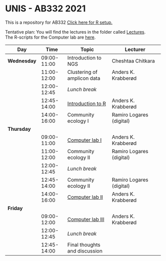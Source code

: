 # UNIS - AB332 2021

This is a repository for AB332
[Click here for R setup. ](setup/)

Tentative plan:
You will find the lectures in the folder called [Lectures](Lectures/).  
The R-scripts for the Computer lab are [here](computer_lab/).


| Day           | Time        | Topic                                  | Lecturer                 |
| ------------- | ----------- | -------------------------------------- | ------------------------ |
| **Wednesday** | 09:00-11:00 | Introduction to NGS                    | Cheshtaa Chitkara        |
|               | 11:00-12:00 | Clustering of amplicon data            | Anders K. Krabberød      |
|               | 12:00-12:45 | _Lunch break_                          |                          |
|               | 12:45-14:00 | [Introduction to R](Introduction_to_R) | Anders K. Krabberød      |
|               | 14:00-16:00 | Community ecology I                    | Ramiro Logares (digital) |
| **Thursday**  |             |                                        |                          |
|               | 09:00-11:00 | [Computer lab I](computer_lab/)        | Anders K. Krabberød      |
|               | 11:00-12:00 | Community ecology II                   | Ramiro Logares (digital) |
|               | 12:00-12:45 | _Lunch break_                          |                          |
|               | 12:45-14:00 | Community ecology II                   | Ramiro Logares (digital) |
|               | 14:00-16:00 | [Computer lab II](computer_lab/)       | Anders K. Krabberød      |
| **Friday**    |             |                                        |                          |
|               | 09:00-12:00 | [Computer lab III](computer_lab/)      | Anders K. Krabberød      |
|               | 12:00-12:45 | _Lunch break_                          |                          |
|               | 12:45-14:00 | Final thoughts and discussion          |                          |
